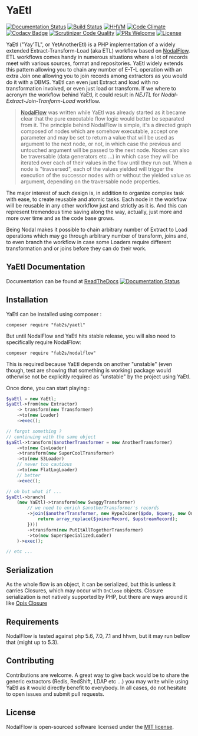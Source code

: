 # YaEtl

[![Documentation Status](https://readthedocs.org/projects/yaetl/badge/?version=latest)](http://yaetl.readthedocs.io/en/latest/?badge=latest) [![Build Status](https://travis-ci.org/fab2s/YaEtl.svg?branch=master)](https://travis-ci.org/fab2s/YaEtl) [![HHVM](https://img.shields.io/hhvm/fab2s/YaEtl.svg)](http://hhvm.h4cc.de/package/fab2s/yaetl) [![Code Climate](https://codeclimate.com/github/fab2s/YaEtl/badges/gpa.svg)](https://codeclimate.com/github/fab2s/YaEtl) [![Codacy Badge](https://api.codacy.com/project/badge/Grade/aa2adb7aac514da497b154d6ad37db3c)](https://www.codacy.com/app/fab2s/YaEtl) [![Scrutinizer Code Quality](https://scrutinizer-ci.com/g/fab2s/YaEtl/badges/quality-score.png?b=master)](https://scrutinizer-ci.com/g/fab2s/YaEtl/?branch=master) [![PRs Welcome](https://img.shields.io/badge/PRs-welcome-brightgreen.svg?style=flat)](http://makeapullrequest.com) [![License](https://poser.pugx.org/fab2s/nodalflow/license)](https://packagist.org/packages/fab2s/yaetl)

YaEtl ("Yay'TL", or YetAnotherEtl) is a PHP implementation of a widely extended Extract-Transform-Load (aka ETL) workflow based on [NodalFlow](https://github.com/fab2s/NodalFlow).
ETL workflows comes handy in numerous situations where a lot of records meet with various sources, format and repositories.
YaEtl widely extends this pattern allowing you to chain any number of E-T-L operation with an extra Join one allowing you to join records among extractors as you would do it with a DBMS. YaEtl can even just Extract and load with no transformation involved, or even just load or transform. If we where to acronym the workflow behind YaEtl, it could result in *NEJTL* for *Nodal-Extract-Join-Tranform-Load* workflow.

> [NodalFlow](https://github.com/fab2s/NodalFlow) was written while YaEtl was already started as it became clear that the pure executable flow logic would better be separated from it. The principle behind NodalFlow is simple, it's a directed graph composed of nodes which are somehow executable, accept one parameter and may be set to return a value that will be used as argument to the next node, or not, in which case the previous and untouched argument will be passed to the next node. Nodes can also be traversable (data generators etc ...) in which case they will be iterated over each of their values in the flow until they run out. When a node is "travsersed", each of the values yielded will trigger the execution of the successor nodes with or without the yielded value as argument, depending on the traversable node properties.

The major interest of such design is, in addition to organize complex task with ease, to create reusable and atomic tasks. Each node in the workflow will be reusable in any other workflow just and strictly as it is. And this can represent tremendous time saving along the way, actually, just more and more over time and as the code base grows.

Being Nodal makes it possible to chain arbitrary number of Extract to Load operations which may go through arbitrary number of transform, joins and, to even branch the workflow in case some Loaders require different transformation and or joins before they can do their work.

## YaEtl Documentation
 Documentation can be found at [ReadTheDocs](http://yaetl.readthedocs.io/en/latest/?badge=latest) [![Documentation Status](https://readthedocs.org/projects/yaetl/badge/?version=latest)](http://yaetl.readthedocs.io/en/latest/?badge=latest)

## Installation

YaEtl can be installed using composer :

```shell
composer require "fab2s/yaetl"
```

But until NodalFlow and YaEtl hits stable release, you will also need to specifically require NodalFlow:
```shell
composer require "fab2s/nodalflow"
```

This is required because YaEtl depends on another "unstable" (even though, test are showing that something is working) package would otherwise not be explicitly required as "unstable" by the project using YaEtl.

Once done, you can start playing :

```php
$yaEtl = new YaEtl;
$yaEtl->from(new Extractor)
    -> transform(new Transformer)
    ->to(new Loader)
    ->exec();

// forgot something ?
// continuing with the same object
$yaEtl->transform($anotherTransformer = new AnotherTransformer)
    ->to(new CsvLoader)
    ->transform(new SuperCoolTransformer)
    ->to(new S3Loader)
    // never too cautious
    ->to(new FlatLogLoader)
    // better
    ->exec();

// oh but what if ...
$yaEtl->branch(
    (new YaEtl)->transform(new SwaggyTransformer)
        // we need to enrich $anotherTransformer's records
        ->join($anotherTransformer, new HypeJoiner($pdo, $query, new OnClose('upstreamFieldName', 'joinerFieldName', function($upstreamRecord, $joinerRecord) {
            return array_replace($joinerRecord, $upstreamRecord);
        })))
        ->transform(new PutItAllTogetherTransformer)
        ->to(new SuperSpecializedLoader)
    )->exec();

// etc ...
```

## Serialization

As the whole flow is an object, it can be serialized, but this is unless it carries Closures, which may occur with `OnClose` objects. Closure serialization is not natively supported by PHP, but there are ways around it like [Opis Closure](https://github.com/opis/closure)

## Requirements

NodalFlow is tested against php 5.6, 7.0, 7.1 and hhvm, but it may run bellow that (might up to 5.3).

## Contributing

Contributions are welcome. A great way to give back would be to share the generic extractors (Redis, RedShift, LDAP etc ...) you may write while using YaEtl as it would directly benefit to everybody.
In all cases, do not hesitate to open issues and submit pull requests.

## License

NodalFlow is open-sourced software licensed under the [MIT license](http://opensource.org/licenses/MIT).

